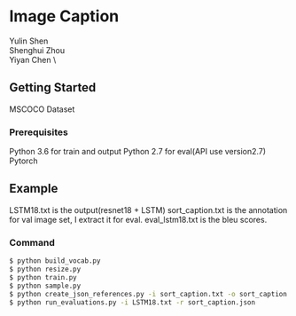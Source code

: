 # Image Caption

Yulin Shen \
Shenghui Zhou \
Yiyan Chen \

## Getting Started

MSCOCO Dataset

### Prerequisites

Python 3.6 for train and output
Python 2.7 for eval(API use version2.7)
Pytorch


## Example

LSTM18.txt is the output(resnet18 + LSTM)
sort_caption.txt is the annotation for val image set, I extract it for eval.
eval_lstm18.txt is the bleu scores.

### Command

```bash
$ python build_vocab.py   
$ python resize.py
$ python train.py
$ python sample.py
$ python create_json_references.py -i sort_caption.txt -o sort_caption.json
$ python run_evaluations.py -i LSTM18.txt -r sort_caption.json
```
